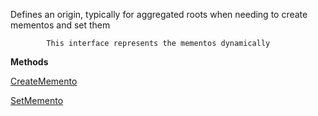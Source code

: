Defines an origin, typically for aggregated roots when needing to create mementos and set them
            
            This interface represents the mementos dynamically

**Methods**

[CreateMemento](Bifrost.Domain.IDynamicOriginator.CreateMemento)


[SetMemento](Bifrost.Domain.IDynamicOriginator.SetMemento)
